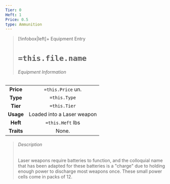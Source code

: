 ```yaml
---
Tier: 0
Heft: 1
Price: 0.5
type: Ammunition
---
```

> [!infobox|left]+ Equipment Entry
> # `=this.file.name`
> ###### Equipment Information
|            |                            |
|:----------:|:--------------------------:|
| **Price**  |     `=this.Price` un.      |
|  **Type**  |        `=this.Type`        |
|  **Tier**  |        `=this.Tier`        |
| **Usage**  | Loaded into a Laser weapon |
|  **Heft**  |      `=this.Heft` lbs      |
| **Traits** |           None.            |
> ###### *Description*
> Laser weapons require batteries to function, and the colloquial name that has been adapted for these batteries is a "charge" due to holding enough power to discharge most weapons once. These small power cells come in packs of 12. 
